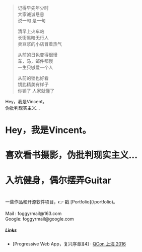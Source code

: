 > 记得早先年少时  
> 大家诚诚恳恳  
> 说一句  是一句   
>  
> 清早上火车站  
> 长街黑暗无行人  
> 卖豆浆的小店冒着热气
>  
> 从前的日色变得很慢  
> 车，马，邮件都慢  
> 一生只够爱一个人
>  
> 从前的锁也好看  
> 钥匙精美有样子  
> 你锁了  人家就懂了

<p>Hey，我是Vincent。<br/>
伪批判现实主义... <br/>
</p>

# <p>Hey，我是Vincent。<br/>
# 喜欢看书摄影，伪批判现实主义... <br/>
# 入坑健身，偶尔摆弄Guitar 
# </p>


<p>
一些作品和开源软件项目，👉 戳 [Portfolio](/portfolio)。 
</p>

<p>
Mail  : foggyrmail@163.com <br/>
Google: foggyrmail@google.com 
</p>

##### Links

- [Progressive Web App，复兴序章][4] · [QCon 上海 2016](http://2016.qconshanghai.com/presentation/3111)
